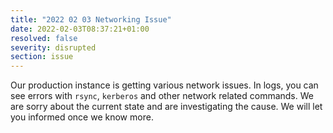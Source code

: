 ```yaml
---
title: "2022 02 03 Networking Issue"
date: 2022-02-03T08:37:21+01:00
resolved: false
severity: disrupted
section: issue
---
```


Our production instance is getting various network issues.
In logs, you can see errors with `rsync`, `kerberos` and other network related commands.
We are sorry about the current state and are investigating the cause.
We will let you informed once we know more.
